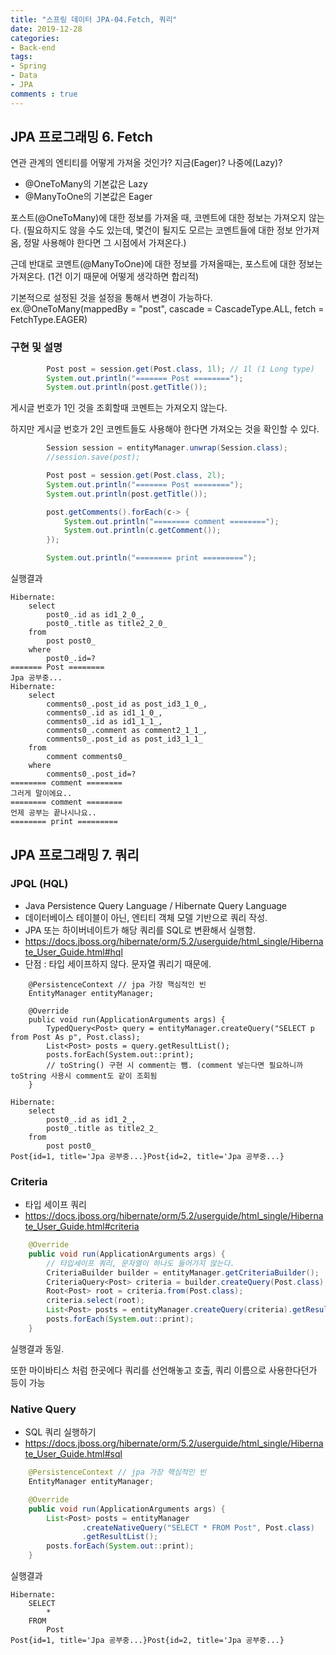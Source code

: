 ```yaml
---
title: "스프링 데이터 JPA-04.Fetch, 쿼리"
date: 2019-12-28
categories: 
- Back-end
tags:
- Spring 
- Data
- JPA
comments : true
---
```


## JPA 프로그래밍 6. Fetch
연관 관계의 엔티티를 어떻게 가져올 것인가? 지금(Eager)? 나중에(Lazy)?
- @OneToMany의 기본값은 Lazy
- @ManyToOne의 기본값은 Eager

포스트(@OneToMany)에 대한 정보를 가져올 때, 코멘트에 대한 정보는 가져오지 않는다.
(필요하지도 않을 수도 있는데, 몇건이 될지도 모르는 코멘트들에 대한 정보 안가져옴, 정말 사용해야 한다면 그 시점에서 가져온다.)

근데 반대로
코멘트(@ManyToOne)에 대한 정보를 가져올때는, 포스트에 대한 정보는 가져온다. 
(1건 이기 때문에 어떻게 생각하면 합리적)

기본적으로 설정된 것을 설정을 통해서 변경이 가능하다.             
ex.@OneToMany(mappedBy = "post", cascade = CascadeType.ALL, fetch = FetchType.EAGER)


### 구현 및 설명
~~~java
        Post post = session.get(Post.class, 1l); // 1l (1 Long type)
        System.out.println("======= Post ========");
        System.out.println(post.getTitle());
~~~
게시글 번호가 1인 것을 조회할때 코멘트는 가져오지 않는다.



하지만 게시글 번호가 2인 코멘트들도 사용해야 한다면 가져오는 것을 확인할 수 있다.
~~~java
        Session session = entityManager.unwrap(Session.class);
        //session.save(post);

        Post post = session.get(Post.class, 2l);
        System.out.println("======= Post ========");
        System.out.println(post.getTitle());

        post.getComments().forEach(c-> {
            System.out.println("======== comment ========");
            System.out.println(c.getComment());
        });

        System.out.println("======== print =========");
~~~

실행결과
~~~
Hibernate: 
    select
        post0_.id as id1_2_0_,
        post0_.title as title2_2_0_ 
    from
        post post0_ 
    where
        post0_.id=?
======= Post ========
Jpa 공부중...
Hibernate: 
    select
        comments0_.post_id as post_id3_1_0_,
        comments0_.id as id1_1_0_,
        comments0_.id as id1_1_1_,
        comments0_.comment as comment2_1_1_,
        comments0_.post_id as post_id3_1_1_ 
    from
        comment comments0_ 
    where
        comments0_.post_id=?
======== comment ========
그러게 말이에요..
======== comment ========
언제 공부는 끝나시나요..
======== print =========
~~~


## JPA 프로그래밍 7. 쿼리
### JPQL (HQL)
- Java Persistence Query Language / Hibernate Query Language
- 데이터베이스 테이블이 아닌, 엔티티 객체 모델 기반으로 쿼리 작성.
- JPA 또는 하이버네이트가 해당 쿼리를 SQL로 변환해서 실행함.
- https://docs.jboss.org/hibernate/orm/5.2/userguide/html_single/Hibernate_User_Guide.html#hql
- 단점 : 타입 세이프하지 않다. 문자열 쿼리기 때문에.

~~~
    @PersistenceContext // jpa 가장 핵심적인 빈
    EntityManager entityManager;

    @Override
    public void run(ApplicationArguments args) {
        TypedQuery<Post> query = entityManager.createQuery("SELECT p from Post As p", Post.class);
        List<Post> posts = query.getResultList();
        posts.forEach(System.out::print); 
        // toString() 구현 시 comment는 뺌. (comment 넣는다면 필요하니까 toString 사용시 comment도 같이 조회됨
    }
~~~
~~~
Hibernate: 
    select
        post0_.id as id1_2_,
        post0_.title as title2_2_ 
    from
        post post0_
Post{id=1, title='Jpa 공부중...}Post{id=2, title='Jpa 공부중...}
~~~
        

### Criteria
- 타입 세이프 쿼리
- https://docs.jboss.org/hibernate/orm/5.2/userguide/html_single/Hibernate_User_Guide.html#criteria

~~~java
    @Override
    public void run(ApplicationArguments args) {
        // 타입세이프 쿼리, 문자열이 하나도 들어가지 않는다.
        CriteriaBuilder builder = entityManager.getCriteriaBuilder();
        CriteriaQuery<Post> criteria = builder.createQuery(Post.class);
        Root<Post> root = criteria.from(Post.class);
        criteria.select(root);
        List<Post> posts = entityManager.createQuery(criteria).getResultList();
        posts.forEach(System.out::print);
    }
~~~
실행결과 동일.

또한 마이바티스 처럼 한곳에다 쿼리를 선언해놓고 호출, 쿼리 이름으로 사용한다던가 등이 가능


### Native Query
- SQL 쿼리 실행하기
- https://docs.jboss.org/hibernate/orm/5.2/userguide/html_single/Hibernate_User_Guide.html#sql

~~~java
    @PersistenceContext // jpa 가장 핵심적인 빈
    EntityManager entityManager;

    @Override
    public void run(ApplicationArguments args) {
        List<Post> posts = entityManager
                .createNativeQuery("SELECT * FROM Post", Post.class)
                .getResultList();
        posts.forEach(System.out::print);
    }
~~~   

실행결과
~~~
Hibernate: 
    SELECT
        * 
    FROM
        Post
Post{id=1, title='Jpa 공부중...}Post{id=2, title='Jpa 공부중...}
~~~

